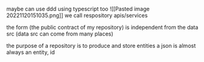 maybe can use ddd using typescript too
![[Pasted image 20221120151035.png]]
we call respository apis/services

the form (the public contract of my repository) is independent from the data src (data src can come from many places)

the purpose of a repository is to produce and store entities
a json is almost always an entity, id 

